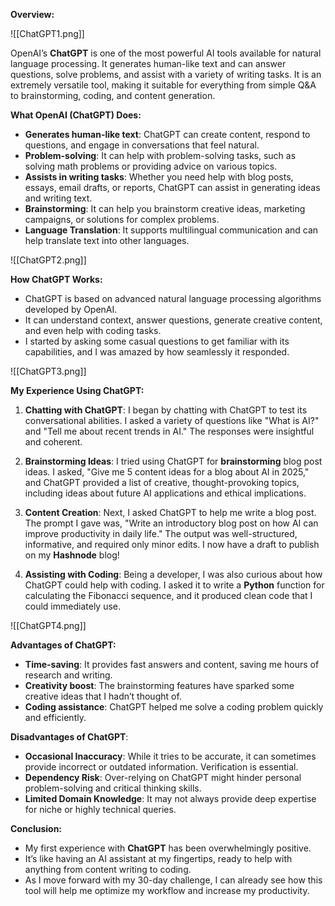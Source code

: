 **Overview:** 

![[ChatGPT1.png]]

OpenAI’s **ChatGPT** is one of the most powerful AI tools available for natural language processing. It generates human-like text and can answer questions, solve problems, and assist with a variety of writing tasks. It is an extremely versatile tool, making it suitable for everything from simple Q&A to brainstorming, coding, and content generation.

**What OpenAI (ChatGPT) Does:**
- **Generates human-like text**: ChatGPT can create content, respond to questions, and engage in conversations that feel natural.
- **Problem-solving**: It can help with problem-solving tasks, such as solving math problems or providing advice on various topics.
- **Assists in writing tasks**: Whether you need help with blog posts, essays, email drafts, or reports, ChatGPT can assist in generating ideas and writing text.
- **Brainstorming**: It can help you brainstorm creative ideas, marketing campaigns, or solutions for complex problems.
- **Language Translation**: It supports multilingual communication and can help translate text into other languages.

![[ChatGPT2.png]]

**How ChatGPT Works:**
- ChatGPT is based on advanced natural language processing algorithms developed by OpenAI.
- It can understand context, answer questions, generate creative content, and even help with coding tasks.
- I started by asking some casual questions to get familiar with its capabilities, and I was amazed by how seamlessly it responded.

![[ChatGPT3.png]]


**My Experience Using ChatGPT:**
1. **Chatting with ChatGPT**: I began by chatting with ChatGPT to test its conversational abilities. I asked a variety of questions like "What is AI?" and "Tell me about recent trends in AI." The responses were insightful and coherent.

2. **Brainstorming Ideas**: I tried using ChatGPT for **brainstorming** blog post ideas. I asked, "Give me 5 content ideas for a blog about AI in 2025," and ChatGPT provided a list of creative, thought-provoking topics, including ideas about future AI applications and ethical implications.

3. **Content Creation**: Next, I asked ChatGPT to help me write a blog post. The prompt I gave was, "Write an introductory blog post on how AI can improve productivity in daily life." The output was well-structured, informative, and required only minor edits. I now have a draft to publish on my **Hashnode** blog!

4. **Assisting with Coding**: Being a developer, I was also curious about how ChatGPT could help with coding. I asked it to write a **Python** function for calculating the Fibonacci sequence, and it produced clean code that I could immediately use.

![[ChatGPT4.png]]


**Advantages of ChatGPT:**
- **Time-saving**: It provides fast answers and content, saving me hours of research and writing.
- **Creativity boost**: The brainstorming features have sparked some creative ideas that I hadn’t thought of.
- **Coding assistance**: ChatGPT helped me solve a coding problem quickly and efficiently.

**Disadvantages of ChatGPT**:
-  **Occasional Inaccuracy**: While it tries to be accurate, it can sometimes provide incorrect or outdated information. Verification is essential.
- **Dependency Risk**: Over-relying on ChatGPT might hinder personal problem-solving and critical thinking skills.
- **Limited Domain Knowledge**: It may not always provide deep expertise for niche or highly technical queries.

**Conclusion:**
- My first experience with **ChatGPT** has been overwhelmingly positive.
- It’s like having an AI assistant at my fingertips, ready to help with anything from content writing to coding.
- As I move forward with my 30-day challenge, I can already see how this tool will help me optimize my workflow and increase my productivity.